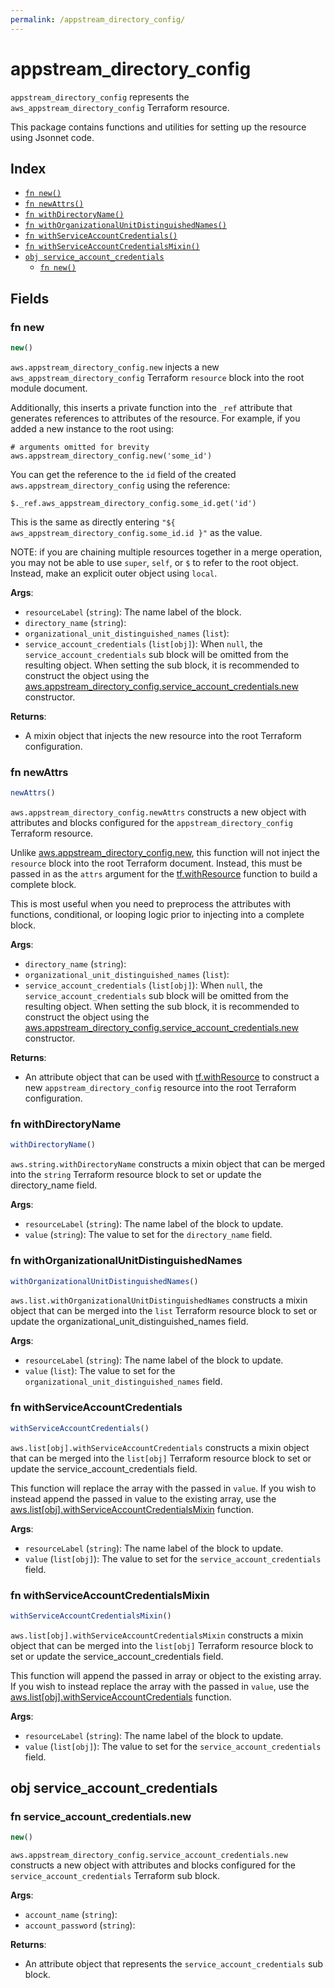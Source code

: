 ```yaml
---
permalink: /appstream_directory_config/
---
```


# appstream_directory_config

`appstream_directory_config` represents the `aws_appstream_directory_config` Terraform resource.



This package contains functions and utilities for setting up the resource using Jsonnet code.


## Index

* [`fn new()`](#fn-new)
* [`fn newAttrs()`](#fn-newattrs)
* [`fn withDirectoryName()`](#fn-withdirectoryname)
* [`fn withOrganizationalUnitDistinguishedNames()`](#fn-withorganizationalunitdistinguishednames)
* [`fn withServiceAccountCredentials()`](#fn-withserviceaccountcredentials)
* [`fn withServiceAccountCredentialsMixin()`](#fn-withserviceaccountcredentialsmixin)
* [`obj service_account_credentials`](#obj-service_account_credentials)
  * [`fn new()`](#fn-service_account_credentialsnew)

## Fields

### fn new

```ts
new()
```


`aws.appstream_directory_config.new` injects a new `aws_appstream_directory_config` Terraform `resource`
block into the root module document.

Additionally, this inserts a private function into the `_ref` attribute that generates references to attributes of the
resource. For example, if you added a new instance to the root using:

    # arguments omitted for brevity
    aws.appstream_directory_config.new('some_id')

You can get the reference to the `id` field of the created `aws.appstream_directory_config` using the reference:

    $._ref.aws_appstream_directory_config.some_id.get('id')

This is the same as directly entering `"${ aws_appstream_directory_config.some_id.id }"` as the value.

NOTE: if you are chaining multiple resources together in a merge operation, you may not be able to use `super`, `self`,
or `$` to refer to the root object. Instead, make an explicit outer object using `local`.

**Args**:
  - `resourceLabel` (`string`): The name label of the block.
  - `directory_name` (`string`): 
  - `organizational_unit_distinguished_names` (`list`): 
  - `service_account_credentials` (`list[obj]`):  When `null`, the `service_account_credentials` sub block will be omitted from the resulting object. When setting the sub block, it is recommended to construct the object using the [aws.appstream_directory_config.service_account_credentials.new](#fn-service_account_credentialsnew) constructor.

**Returns**:
- A mixin object that injects the new resource into the root Terraform configuration.


### fn newAttrs

```ts
newAttrs()
```


`aws.appstream_directory_config.newAttrs` constructs a new object with attributes and blocks configured for the `appstream_directory_config`
Terraform resource.

Unlike [aws.appstream_directory_config.new](#fn-new), this function will not inject the `resource`
block into the root Terraform document. Instead, this must be passed in as the `attrs` argument for the
[tf.withResource](https://github.com/tf-libsonnet/core/tree/main/docs#fn-withresource) function to build a complete block.

This is most useful when you need to preprocess the attributes with functions, conditional, or looping logic prior to
injecting into a complete block.

**Args**:
  - `directory_name` (`string`): 
  - `organizational_unit_distinguished_names` (`list`): 
  - `service_account_credentials` (`list[obj]`):  When `null`, the `service_account_credentials` sub block will be omitted from the resulting object. When setting the sub block, it is recommended to construct the object using the [aws.appstream_directory_config.service_account_credentials.new](#fn-service_account_credentialsnew) constructor.

**Returns**:
  - An attribute object that can be used with [tf.withResource](https://github.com/tf-libsonnet/core/tree/main/docs#fn-withresource) to construct a new `appstream_directory_config` resource into the root Terraform configuration.


### fn withDirectoryName

```ts
withDirectoryName()
```

`aws.string.withDirectoryName` constructs a mixin object that can be merged into the `string`
Terraform resource block to set or update the directory_name field.



**Args**:
  - `resourceLabel` (`string`): The name label of the block to update.
  - `value` (`string`): The value to set for the `directory_name` field.


### fn withOrganizationalUnitDistinguishedNames

```ts
withOrganizationalUnitDistinguishedNames()
```

`aws.list.withOrganizationalUnitDistinguishedNames` constructs a mixin object that can be merged into the `list`
Terraform resource block to set or update the organizational_unit_distinguished_names field.



**Args**:
  - `resourceLabel` (`string`): The name label of the block to update.
  - `value` (`list`): The value to set for the `organizational_unit_distinguished_names` field.


### fn withServiceAccountCredentials

```ts
withServiceAccountCredentials()
```

`aws.list[obj].withServiceAccountCredentials` constructs a mixin object that can be merged into the `list[obj]`
Terraform resource block to set or update the service_account_credentials field.

This function will replace the array with the passed in `value`. If you wish to instead append the
passed in value to the existing array, use the [aws.list[obj].withServiceAccountCredentialsMixin](TODO) function.


**Args**:
  - `resourceLabel` (`string`): The name label of the block to update.
  - `value` (`list[obj]`): The value to set for the `service_account_credentials` field.


### fn withServiceAccountCredentialsMixin

```ts
withServiceAccountCredentialsMixin()
```

`aws.list[obj].withServiceAccountCredentialsMixin` constructs a mixin object that can be merged into the `list[obj]`
Terraform resource block to set or update the service_account_credentials field.

This function will append the passed in array or object to the existing array. If you wish
to instead replace the array with the passed in `value`, use the [aws.list[obj].withServiceAccountCredentials](TODO)
function.


**Args**:
  - `resourceLabel` (`string`): The name label of the block to update.
  - `value` (`list[obj]`): The value to set for the `service_account_credentials` field.


## obj service_account_credentials



### fn service_account_credentials.new

```ts
new()
```


`aws.appstream_directory_config.service_account_credentials.new` constructs a new object with attributes and blocks configured for the `service_account_credentials`
Terraform sub block.



**Args**:
  - `account_name` (`string`): 
  - `account_password` (`string`): 

**Returns**:
  - An attribute object that represents the `service_account_credentials` sub block.
